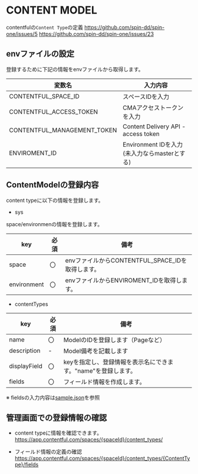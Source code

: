 # CONTENT MODEL

contentfulの`Content Type`の定義
<https://github.com/spin-dd/spin-one/issues/5>
<https://github.com/spin-dd/spin-one/issues/23>

## envファイルの設定

登録するために下記の情報をenvファイルから取得します。

|変数名|入力内容|
|-----|--------|
|CONTENTFUL_SPACE_ID|スペースIDを入力|
|CONTENTFUL_ACCESS_TOKEN|CMAアクセストークンを入力|
|CONTENTFUL_MANAGEMENT_TOKEN|Content Delivery API - access token|
|ENVIROMENT_ID|Environment IDを入力(未入力ならmasterとする)|

## ContentModelの登録内容

 content typeに以下の情報を登録します。

- sys

space/environmenの情報を登録します。

|key|必須|備考|
|---|----|---|
|space|〇|envファイルからCONTENTFUL_SPACE_IDを取得します。|
|environment|〇|envファイルからENVIROMENT_IDを取得します。|

- contentTypes

|key|必須|備考|
|---|----|---|
|name|〇|ModelのIDを登録します（Pageなど）|
|description|-|Model備考を記載します|
|displayField|〇|keyを指定し、登録情報を表示名にできます。"name"を登録します。|
|fields|〇|フィールド情報を作成します。|

※ fieldsの入力内容は[sample.json](./sample.json)を参照

## 管理画面での登録情報の確認

- content typeに情報を確認できます。
<https://app.contentful.com/spaces/{spaceId}/content_types/>

- フィールド情報の定義の確認
<https://app.contentful.com/spaces/{spaceId}/content_types/{ContentType}/fields>
